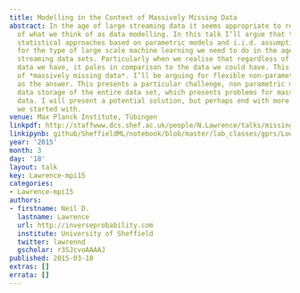 ```yaml
---
title: Modelling in the Context of Massively Missing Data
abstract: In the age of large streaming data it seems appropriate to revisit the foundations
  of what we think of as data modelling. In this talk I’ll argue that traditional
  statistical approaches based on parametric models and i.i.d. assumptions are inappropriate
  for the type of large scale machine learning we need to do in the age of massive
  streaming data sets. Particularly when we realise that regardless of the size of
  data we have, it pales in comparison to the data we could have. This is the domain
  of *massively missing data*. I’ll be arguing for flexible non-parametric models
  as the answer. This presents a particular challenge, non parametric models require
  data storage of the entire data set, which presents problems for massive, streaming
  data. I will present a potential solution, but perhaps end with more questions than
  we started with.
venue: Max Planck Institute, Tübingen
linkpdf: http://staffwww.dcs.shef.ac.uk/people/N.Lawrence/talks/missingdata_tuebingen15.pdf
linkipynb: github/SheffieldML/notebook/blob/master/lab_classes/gprs/Low%20Rank%20Gaussian%20Processes.ipynb
year: '2015'
month: 3
day: '18'
layout: talk
key: Lawrence-mpi15
categories:
- Lawrence-mpi15
authors:
- firstname: Neil D.
  lastname: Lawrence
  url: http://inverseprobability.com
  institute: University of Sheffield
  twitter: lawrennd
  gscholar: r3SJcvoAAAAJ
published: 2015-03-18
extras: []
errata: []
---
```

